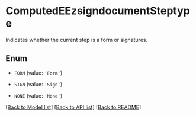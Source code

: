 # ComputedEEzsigndocumentSteptype

Indicates whether the current step is a form or signatures.

## Enum

* `FORM` (value: `'Form'`)

* `SIGN` (value: `'Sign'`)

* `NONE` (value: `'None'`)

[[Back to Model list]](../README.md#documentation-for-models) [[Back to API list]](../README.md#documentation-for-api-endpoints) [[Back to README]](../README.md)


